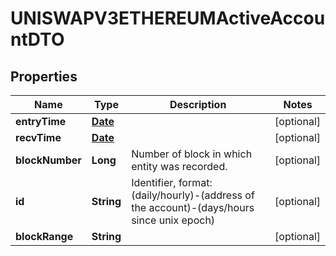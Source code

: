 

# UNISWAPV3ETHEREUMActiveAccountDTO

## Properties

Name | Type | Description | Notes
------------ | ------------- | ------------- | -------------
**entryTime** | [**Date**](Date.md) |  |  [optional]
**recvTime** | [**Date**](Date.md) |  |  [optional]
**blockNumber** | **Long** | Number of block in which entity was recorded. |  [optional]
**id** | **String** | Identifier, format: (daily/hourly)-(address of the account)-(days/hours since unix epoch) |  [optional]
**blockRange** | **String** |  |  [optional]





